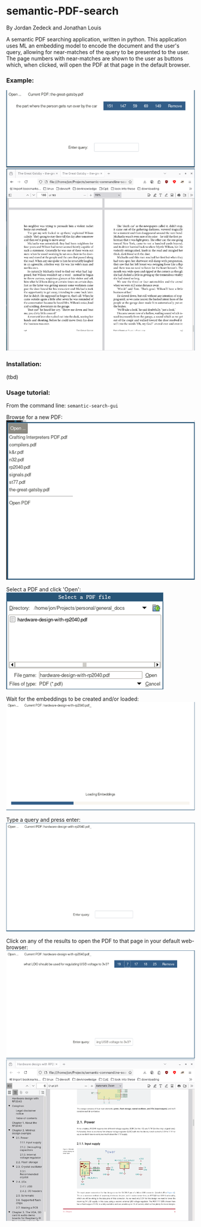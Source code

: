 # semantic-PDF-search
By Jordan Zedeck and Jonathan Louis

A semantic PDF searching application, written in python. This application uses ML an embedding model to encode the document and the user's query, allowing for near-matches of the query to be presented to the user. The page numbers with near-matches are shown to the user as buttons which, when clicked, will open the PDF at that page in the default browser.


### Example:

![alt text](assets/great-gatsby-search.png)
![alt text](assets/great-gatsby-result.png)

### Installation:

(tbd)

### Usage tutorial:

From the command line:
`semantic-search-gui`

Browse for a new PDF:
![alt text](assets/open_pdf.png)

Select a PDF and click 'Open':
![alt text](assets/open_pdf_part_2.png)

Wait for the embeddings to be created and/or loaded:
![alt text](assets/loading_embeddings.png)

Type a query and press enter:
![alt text](assets/enter_query.png)

Click on any of the results to open the PDF to that page in your default web-browser:
![alt text](assets/search_result.png)
![alt text](assets/open_pdf_in_browser.png)